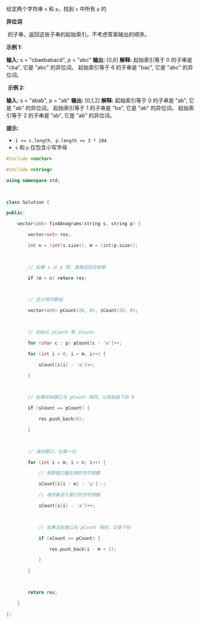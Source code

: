 给定两个字符串 `s` 和 `p`，找到 `s` 中所有 `p` 的 

**异位词**

 的子串，返回这些子串的起始索引。不考虑答案输出的顺序。

**示例 1:**

**输入:** s = "cbaebabacd", p = "abc"
**输出:** [0,6]
**解释:**
起始索引等于 0 的子串是 "cba", 它是 "abc" 的异位词。
起始索引等于 6 的子串是 "bac", 它是 "abc" 的异位词。

 **示例 2:**

**输入:** s = "abab", p = "ab"
**输出:** [0,1,2]
**解释:**
起始索引等于 0 的子串是 "ab", 它是 "ab" 的异位词。
起始索引等于 1 的子串是 "ba", 它是 "ab" 的异位词。
起始索引等于 2 的子串是 "ab", 它是 "ab" 的异位词。

**提示:**
- `1 <= s.length, p.length <= 3 * 104`
- `s` 和 `p` 仅包含小写字母

```c++
#include <vector>

#include <string>

using namespace std;

  

class Solution {

public:

    vector<int> findAnagrams(string s, string p) {

        vector<int> res;

        int n = (int)s.size(), m = (int)p.size();

  

        // 如果 s 比 p 短，直接返回空结果

        if (m > n) return res;

  

        // 定义频次数组

        vector<int> pCount(26, 0), sCount(26, 0);

  

        // 初始化 pCount 和 sCount

        for (char c : p) pCount[c - 'a']++;

        for (int i = 0; i < m; i++) {

            sCount[s[i] - 'a']++;

        }

  

        // 如果初始窗口与 pCount 相同，记录起始下标 0

        if (sCount == pCount) {

            res.push_back(0);

        }

  

        // 滑动窗口，右移一位

        for (int i = m; i < n; i++) {

            // 移除窗口最左侧的字符频数

            sCount[s[i - m] - 'a']--;

            // 增加新进入窗口的字符频数

            sCount[s[i] - 'a']++;

  

            // 如果当前窗口与 pCount 相同，记录下标

            if (sCount == pCount) {

                res.push_back(i - m + 1);

            }

        }

  

        return res;

    }

};
```